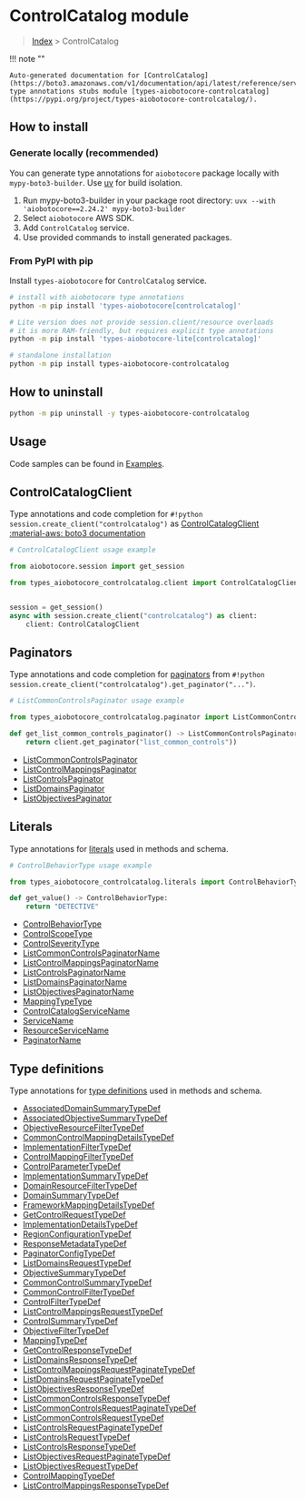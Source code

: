 # ControlCatalog module

> [Index](../README.md) > ControlCatalog


!!! note ""

    Auto-generated documentation for [ControlCatalog](https://boto3.amazonaws.com/v1/documentation/api/latest/reference/services/controlcatalog.html#controlcatalog)
    type annotations stubs module [types-aiobotocore-controlcatalog](https://pypi.org/project/types-aiobotocore-controlcatalog/).

## How to install

### Generate locally (recommended)

You can generate type annotations for `aiobotocore` package locally with `mypy-boto3-builder`.
Use [uv](https://docs.astral.sh/uv/getting-started/installation/) for build isolation.

1. Run mypy-boto3-builder in your package root directory: `uvx --with 'aiobotocore==2.24.2' mypy-boto3-builder`
1. Select `aiobotocore` AWS SDK.
1. Add `ControlCatalog` service.
1. Use provided commands to install generated packages.



### From PyPI with pip

Install `types-aiobotocore` for `ControlCatalog` service.

```bash
# install with aiobotocore type annotations
python -m pip install 'types-aiobotocore[controlcatalog]'

# Lite version does not provide session.client/resource overloads
# it is more RAM-friendly, but requires explicit type annotations
python -m pip install 'types-aiobotocore-lite[controlcatalog]'

# standalone installation
python -m pip install types-aiobotocore-controlcatalog
```



## How to uninstall

```bash
python -m pip uninstall -y types-aiobotocore-controlcatalog
```

## Usage

Code samples can be found in [Examples](./usage.md).

## ControlCatalogClient

Type annotations and code completion for  `#!python session.create_client("controlcatalog")` as [ControlCatalogClient](./client.md)
[:material-aws: boto3 documentation](https://boto3.amazonaws.com/v1/documentation/api/latest/reference/services/controlcatalog.html#ControlCatalog.Client)

```python
# ControlCatalogClient usage example

from aiobotocore.session import get_session

from types_aiobotocore_controlcatalog.client import ControlCatalogClient


session = get_session()
async with session.create_client("controlcatalog") as client:
    client: ControlCatalogClient
```


## Paginators

Type annotations and code completion for
[paginators](./paginators.md)
from `#!python session.create_client("controlcatalog").get_paginator("...")`.

```python
# ListCommonControlsPaginator usage example

from types_aiobotocore_controlcatalog.paginator import ListCommonControlsPaginator

def get_list_common_controls_paginator() -> ListCommonControlsPaginator:
    return client.get_paginator("list_common_controls"))
```

- [ListCommonControlsPaginator](./paginators.md#listcommoncontrolspaginator)
- [ListControlMappingsPaginator](./paginators.md#listcontrolmappingspaginator)
- [ListControlsPaginator](./paginators.md#listcontrolspaginator)
- [ListDomainsPaginator](./paginators.md#listdomainspaginator)
- [ListObjectivesPaginator](./paginators.md#listobjectivespaginator)








## Literals

Type annotations for [literals](./literals.md) used in methods and schema.

```python
# ControlBehaviorType usage example

from types_aiobotocore_controlcatalog.literals import ControlBehaviorType

def get_value() -> ControlBehaviorType:
    return "DETECTIVE"
```

- [ControlBehaviorType](./literals.md#controlbehaviortype)
- [ControlScopeType](./literals.md#controlscopetype)
- [ControlSeverityType](./literals.md#controlseveritytype)
- [ListCommonControlsPaginatorName](./literals.md#listcommoncontrolspaginatorname)
- [ListControlMappingsPaginatorName](./literals.md#listcontrolmappingspaginatorname)
- [ListControlsPaginatorName](./literals.md#listcontrolspaginatorname)
- [ListDomainsPaginatorName](./literals.md#listdomainspaginatorname)
- [ListObjectivesPaginatorName](./literals.md#listobjectivespaginatorname)
- [MappingTypeType](./literals.md#mappingtypetype)
- [ControlCatalogServiceName](./literals.md#controlcatalogservicename)
- [ServiceName](./literals.md#servicename)
- [ResourceServiceName](./literals.md#resourceservicename)
- [PaginatorName](./literals.md#paginatorname)




## Type definitions

Type annotations for [type definitions](./type_defs.md) used in methods and schema.

- [AssociatedDomainSummaryTypeDef](./type_defs.md#associateddomainsummarytypedef)
- [AssociatedObjectiveSummaryTypeDef](./type_defs.md#associatedobjectivesummarytypedef)
- [ObjectiveResourceFilterTypeDef](./type_defs.md#objectiveresourcefiltertypedef)
- [CommonControlMappingDetailsTypeDef](./type_defs.md#commoncontrolmappingdetailstypedef)
- [ImplementationFilterTypeDef](./type_defs.md#implementationfiltertypedef)
- [ControlMappingFilterTypeDef](./type_defs.md#controlmappingfiltertypedef)
- [ControlParameterTypeDef](./type_defs.md#controlparametertypedef)
- [ImplementationSummaryTypeDef](./type_defs.md#implementationsummarytypedef)
- [DomainResourceFilterTypeDef](./type_defs.md#domainresourcefiltertypedef)
- [DomainSummaryTypeDef](./type_defs.md#domainsummarytypedef)
- [FrameworkMappingDetailsTypeDef](./type_defs.md#frameworkmappingdetailstypedef)
- [GetControlRequestTypeDef](./type_defs.md#getcontrolrequesttypedef)
- [ImplementationDetailsTypeDef](./type_defs.md#implementationdetailstypedef)
- [RegionConfigurationTypeDef](./type_defs.md#regionconfigurationtypedef)
- [ResponseMetadataTypeDef](./type_defs.md#responsemetadatatypedef)
- [PaginatorConfigTypeDef](./type_defs.md#paginatorconfigtypedef)
- [ListDomainsRequestTypeDef](./type_defs.md#listdomainsrequesttypedef)
- [ObjectiveSummaryTypeDef](./type_defs.md#objectivesummarytypedef)
- [CommonControlSummaryTypeDef](./type_defs.md#commoncontrolsummarytypedef)
- [CommonControlFilterTypeDef](./type_defs.md#commoncontrolfiltertypedef)
- [ControlFilterTypeDef](./type_defs.md#controlfiltertypedef)
- [ListControlMappingsRequestTypeDef](./type_defs.md#listcontrolmappingsrequesttypedef)
- [ControlSummaryTypeDef](./type_defs.md#controlsummarytypedef)
- [ObjectiveFilterTypeDef](./type_defs.md#objectivefiltertypedef)
- [MappingTypeDef](./type_defs.md#mappingtypedef)
- [GetControlResponseTypeDef](./type_defs.md#getcontrolresponsetypedef)
- [ListDomainsResponseTypeDef](./type_defs.md#listdomainsresponsetypedef)
- [ListControlMappingsRequestPaginateTypeDef](./type_defs.md#listcontrolmappingsrequestpaginatetypedef)
- [ListDomainsRequestPaginateTypeDef](./type_defs.md#listdomainsrequestpaginatetypedef)
- [ListObjectivesResponseTypeDef](./type_defs.md#listobjectivesresponsetypedef)
- [ListCommonControlsResponseTypeDef](./type_defs.md#listcommoncontrolsresponsetypedef)
- [ListCommonControlsRequestPaginateTypeDef](./type_defs.md#listcommoncontrolsrequestpaginatetypedef)
- [ListCommonControlsRequestTypeDef](./type_defs.md#listcommoncontrolsrequesttypedef)
- [ListControlsRequestPaginateTypeDef](./type_defs.md#listcontrolsrequestpaginatetypedef)
- [ListControlsRequestTypeDef](./type_defs.md#listcontrolsrequesttypedef)
- [ListControlsResponseTypeDef](./type_defs.md#listcontrolsresponsetypedef)
- [ListObjectivesRequestPaginateTypeDef](./type_defs.md#listobjectivesrequestpaginatetypedef)
- [ListObjectivesRequestTypeDef](./type_defs.md#listobjectivesrequesttypedef)
- [ControlMappingTypeDef](./type_defs.md#controlmappingtypedef)
- [ListControlMappingsResponseTypeDef](./type_defs.md#listcontrolmappingsresponsetypedef)

